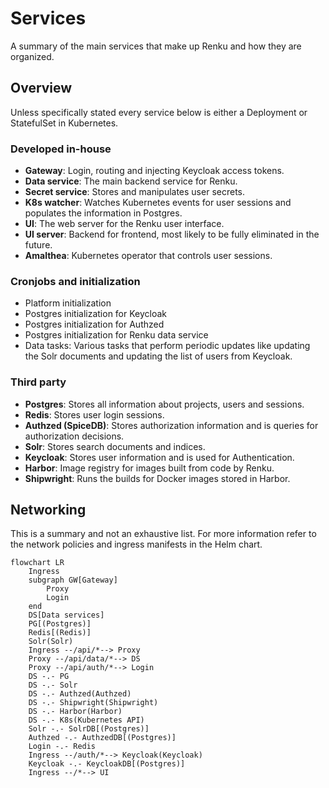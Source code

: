 # Services

A summary of the main services that make up Renku and how they are organized.

## Overview

Unless specifically stated every service below is either a Deployment or StatefulSet
in Kubernetes.

### Developed in-house

- **Gateway**: Login, routing and injecting Keycloak access tokens.
- **Data service**: The main backend service for Renku.
- **Secret service**: Stores and manipulates user secrets.
- **K8s watcher**: Watches Kubernetes events for user sessions and populates the information in Postgres.
- **UI**: The web server for the Renku user interface.
- **UI server**: Backend for frontend, most likely to be fully eliminated in the future.
- **Amalthea**: Kubernetes operator that controls user sessions.

### Cronjobs and initialization

- Platform initialization
- Postgres initialization for Keycloak
- Postgres initialization for Authzed 
- Postgres initialization for Renku data service
- Data tasks: Various tasks that perform periodic updates like updating the Solr documents and updating the list of users from Keycloak.

### Third party

- **Postgres**: Stores all information about projects, users and sessions.
- **Redis**: Stores user login sessions.
- **Authzed (SpiceDB)**: Stores authorization information and is queries for authorization decisions.
- **Solr**: Stores search documents and indices.
- **Keycloak**: Stores user information and is used for Authentication.
- **Harbor**: Image registry for images built from code by Renku.
- **Shipwright**: Runs the builds for Docker images stored in Harbor.

## Networking

This is a summary and not an exhaustive list. For more information refer to the network
policies and ingress manifests in the Helm chart.

```mermaid
flowchart LR
    Ingress
    subgraph GW[Gateway]
        Proxy
        Login
    end
    DS[Data services]
    PG[(Postgres)]
    Redis[(Redis)]
    Solr(Solr)
    Ingress --/api/*--> Proxy
    Proxy --/api/data/*--> DS
    Proxy --/api/auth/*--> Login
    DS -.- PG
    DS -.- Solr
    DS -.- Authzed(Authzed)
    DS -.- Shipwright(Shipwright)
    DS -.- Harbor(Harbor)
    DS -.- K8s(Kubernetes API)
    Solr -.- SolrDB[(Postgres)]
    Authzed -.- AuthzedDB[(Postgres)]
    Login -.- Redis
    Ingress --/auth/*--> Keycloak(Keycloak)
    Keycloak -.- KeycloakDB[(Postgres)]
    Ingress --/*--> UI
```
